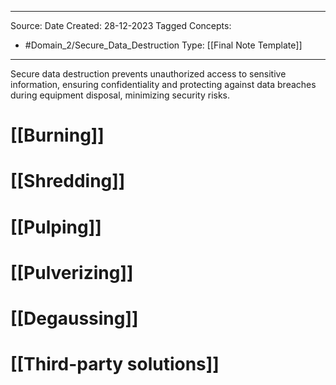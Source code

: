 - - -
Source:
Date Created:  28-12-2023
Tagged Concepts:
- #Domain_2/Secure_Data_Destruction 
Type: [[Final Note Template]]
- - - 


Secure data destruction prevents unauthorized access to sensitive information, ensuring confidentiality and protecting against data breaches during equipment disposal, minimizing security risks.

# [[Burning]]
# [[Shredding]]
# [[Pulping]]
# [[Pulverizing]]
# [[Degaussing]]
# [[Third-party solutions]]